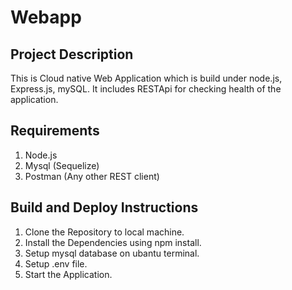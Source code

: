 # Webapp
## Project Description 

This is Cloud native Web Application which is build under node.js, Express.js, mySQL. It includes RESTApi for checking health of the application.

## Requirements 

1. Node.js 
2. Mysql (Sequelize)
3. Postman (Any other REST client)

## Build and Deploy Instructions

1. Clone the Repository to local machine.
2. Install the Dependencies using npm install.
3. Setup mysql database on ubantu terminal.
4. Setup .env file. 
5. Start the Application. 

